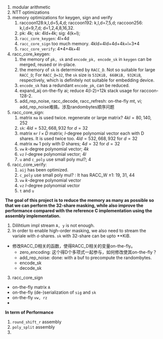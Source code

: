 1. modular arithmetic
2. NTT optimizations
3. memory optimizations for keygen, sign and verify 
   1. raccoon128:k,l,d=5,4,d; raccoon192: k,l,d=7,5,d; raccoon256: k,l,d=9,7,d; d=1,2,4,8,16,32.
   2. pk: 4k; sk: 4ld+4k; sig: 4(k+l);
   3. `racc_core_keygen`: 4l+4d
   4. `racc_core_sign` too much memory. 4kld+4ld+4d+4k+l+3*4
   5. `racc_core_verify`: 4*4+4k+4l
4. racc_core_keygen:
   1. the memory of `pk, sk` and `encode_pk, encode_sk` in `keygen` can be merged, reused or in-place.
   2. the memory of `sk` is determined by `RACC_D`. Not so suitable for large `RACC_D`; For `RACC_D=32`, the `sk` size is `532KiB, 668KiB, 932KiB`, respectively, which is definitely not suitable for embedding device.
   3. `encode_sk` has a redundant `encode_pk`, can be reduced.
   4. expand_aij on-the-fly ai; reduce 4(l-2)=12k stack usage for raccoon-128-2.
   5. add_rep_noise, racc_decode, racc_refresh: on-the-fly mt, vi; add_rep_noise难搞，涉及randombytes顺序问题
5. racc_core_sign:
   1. matrix `ma` is used twice. regenerate or large matrix? $4kl=80,140,252$
   2. `sk`: $4ld=532, 668, 932$ for $d=32$
   3. matrix `mr` $l\times D$ matrix; $l$-degree polynomial vector each with D shares. It is used twice too. $4ld=532, 668, 932$ for $d=32$
   4. matrix `mw` 1 poly with D shares; $4d=32$ for $d=32$
   5. `vw` $k$-degree polynomial vector; $4k$
   6. `vz` $l$-degree polynomial vector; $4l$
   7. `u` and `c_poly` use small poly mul?; $4$
6. racc_core_verify:
   1. `aij` has been optimized.
   2. `c_poly` use small poly mul? : It has RACC_W $\pm 1$: 19, 31, 44
   3. `vw` $k$-degree polynomial vector
   4. `vz` $l$-degree polynomial vector
   5. `t` and `u`

**The goal of this project is to reduce the memory as many as possible so that we can perform the 32-share masking, while also improve the performance compared with the reference C implementation using the assembly implementation.**
1. Dilihtium impl stream `A, y` is not enough.
2. In order to enable high-order masking, we also need to stream the variale with `d`-shares. `sk` with 32-share can be upto **KiB.
- 修改RACC_D相关的函数，使得RACC_D相关的变量on-the-fly。
  - zero_encoding: 这个得D个多项式一起参与，如何修改使其on-the-fly？
  - add_rep_noise: done: with a buf to precompute the randombytes.
  - encode_sk
  - decode_sk
3. racc_core_sign
- on-the-fly matrix `A`
- on-the-fly (de-)serialization of `sig` and `sk`
- on-the-fly `vw, rz`
- 
**In term of Performance**
1. `round_shift_r` assembly
2. `poly_split` assembly
3. 